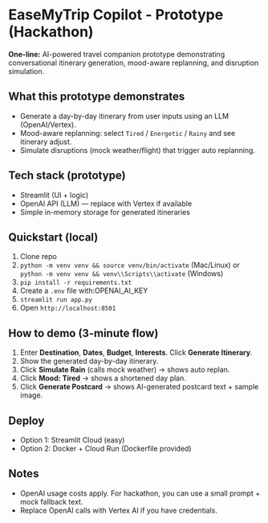 # EaseMyTrip Copilot - Prototype (Hackathon)

**One-line:** AI-powered travel companion prototype demonstrating conversational itinerary generation, mood-aware replanning, and disruption simulation.

## What this prototype demonstrates
- Generate a day-by-day itinerary from user inputs using an LLM (OpenAI/Vertex).
- Mood-aware replanning: select `Tired` / `Energetic` / `Rainy` and see itinerary adjust.
- Simulate disruptions (mock weather/flight) that trigger auto replanning.

## Tech stack (prototype)
- Streamlit (UI + logic)
- OpenAI API (LLM) — replace with Vertex if available
- Simple in-memory storage for generated itineraries

## Quickstart (local)
1. Clone repo
2. `python -m venv venv && source venv/bin/activate` (Mac/Linux) or `python -m venv venv && venv\\Scripts\\activate` (Windows)
3. `pip install -r requirements.txt`
4. Create a `.env` file with:OPENAI_AI_KEY
5. `streamlit run app.py`
6. Open `http://localhost:8501`

## How to demo (3-minute flow)
1. Enter **Destination**, **Dates**, **Budget**, **Interests**. Click **Generate Itinerary**.
2. Show the generated day-by-day itinerary.
3. Click **Simulate Rain** (calls mock weather) → shows auto replan.
4. Click **Mood: Tired** → shows a shortened day plan.
5. Click **Generate Postcard** → shows AI-generated postcard text + sample image.

## Deploy
- Option 1: Streamlit Cloud (easy)
- Option 2: Docker + Cloud Run (Dockerfile provided)

## Notes
- OpenAI usage costs apply. For hackathon, you can use a small prompt + mock fallback text.
- Replace OpenAI calls with Vertex AI if you have credentials.


